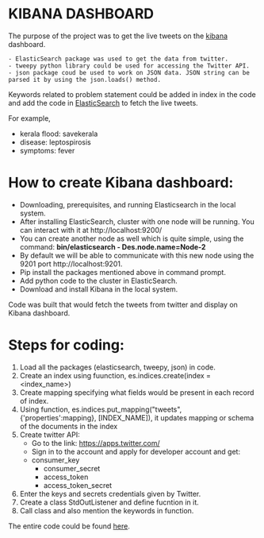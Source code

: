 # KIBANA DASHBOARD

The purpose of the project was to get the live tweets on the [kibana](https://www.elastic.co/guide/en/kibana/current/dashboard.html) dashboard. 

~~~~
- ElasticSearch package was used to get the data from twitter.
- tweepy python library could be used for accessing the Twitter API.
- json package coud be used to work on JSON data. JSON string can be parsed it by using the json.loads() method.
~~~~


Keywords related to problem statement could be added in index in the code  and add the code in [ElasticSearch](https://www.elastic.co/guide/en/elasticsearch/reference/current/index.html) to fetch the live tweets.

For example, 
- kerala flood: savekerala
- disease: leptospirosis
- symptoms: fever


# How to create Kibana dashboard:

* Downloading, prerequisites, and running Elasticsearch in the local system. 
* After installing ElasticSearch, cluster with one node will be running. You can interact with it at http://localhost:9200/
* You can create another node as well which is quite simple, using the command: **bin/elasticsearch - Des.node.name=Node-2**
* By default we will be able to communicate with this new node using the 9201 port http://localhost:9201.
* Pip install the packages mentioned above in command prompt. 
* Add python code to the cluster in ElasticSearch.
* Download and install Kibana in the local system.

Code was built that would fetch the tweets from twitter and display on Kibana dashboard.

# Steps for coding:

1. Load all the packages (elasticsearch, tweepy, json) in code. 
2. Create an index using fuunction, es.indices.create(index = <index_name>) 
3. Create mapping specifying what fields would be present in each record of index.
4. Using function, es.indices.put_mapping("tweets", {'properties':mapping}, [INDEX_NAME]), it updates mapping or schema of the documents in the index
5. Create twitter API:
	- Go to the link: https://apps.twitter.com/
	- Sign in to the account and apply for developer account and get: 
	* consumer_key
        * consumer_secret
        * access_token
        * access_token_secret
6. Enter the keys and secrets credentials given by Twitter.
7. Create a class StdOutListener and define fucntion in it.
8. Call class and also mention the keywords in function.

The entire code could be found [here](https://github.com/NishaSingh07/demo-repo/blob/master/twitter_streaming_refined.py).
